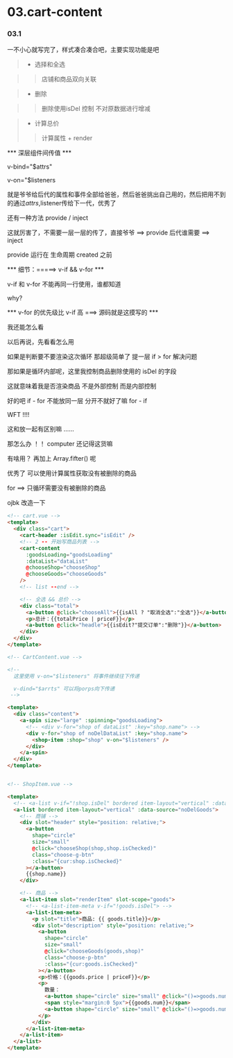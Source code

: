 # 03.cart-content

### 03.1 

一不小心就写完了，样式凑合凑合吧，主要实现功能是吧

> + 选择和全选

>> 店铺和商品双向关联

> + 删除

>> 删除使用isDel 控制 不对原数据进行增减

> + 计算总价
>> 计算属性 + render

*** 深层组件间传值 ***

v-bind="$attrs"

v-on="$listeners

就是爷爷给后代的属性和事件全部给爸爸，然后爸爸挑出自己用的，然后把用不到的通过$attrs,$listener传给下一代，优秀了

还有一种方法 provide / inject

这就厉害了，不需要一层一层的传了，直接爷爷 ==> provide 后代谁需要  ==> inject

provide 运行在 生命周期 created 之前

*** 细节：=====> v-if && v-for ***

v-if 和 v-for 不能再同一行使用，谁都知道

why?

*** v-for 的优先级比 v-if 高 ===> 源码就是这摸写的 ***

我还能怎么看

以后再说，先看看怎么用

如果是判断要不要渲染这次循环 那超级简单了 提一层 if > for 解决问题

那如果是循环内部呢，这里我控制商品删除使用的 isDel 的字段

这就意味着我是否渲染商品 不是外部控制 而是内部控制

好的吧 if - for 不能放同一层 分开不就好了嘛 for - if

WFT !!!! 

这和放一起有区别嘛 ...... 

那怎么办 ！！ computer  还记得这货嘛 

有啥用？   再加上 Array.fifter() 呢

优秀了 可以使用计算属性获取没有被删除的商品  

for ==> 只循环需要没有被删除的商品 

ojbk 改造一下




```html
<!-- cart.vue -->
<template>
  <div class="cart">
    <cart-header :isEdit.sync="isEdit" />
    <!-- 2 -- 开始写商品列表 -->
    <cart-content
      :goodsLoading="goodsLoading"
      :dataList="dataList"
      @chooseShop="chooseShop"
      @chooseGoods="chooseGoods"
    />
    <!-- list --end -->

    <!-- 全选 && 总价 -->
    <div class="total">
      <a-button @click="chooseAll">{{isAll ? "取消全选":"全选"}}</a-button>
      <p>总计：{{totalPrice | priceF}}</p>
      <a-button @click="headle">{{isEdit?"提交订单":"删除"}}</a-button>
    </div>
  </div>
</template>

<!-- CartContent.vue -->

<!-- 
  这里使用 v-on="$listeners" 将事件继续往下传递

  v-dind="$arrts" 可以将porps向下传递
 -->

<template>
  <div class="content">
    <a-spin size="large" :spinning="goodsLoading">
      <!-- <div v-for="shop of dataList" :key="shop.name"> -->
      <div v-for="shop of noDelDataList" :key="shop.name">
        <shop-item :shop="shop" v-on="$listeners" />
      </div>
    </a-spin>
  </div>
</template>


<!-- ShopItem.vue -->

<template>
  <!-- <a-list v-if="!shop.isDel" bordered item-layout="vertical" :data-source="shop.goods"> -->
  <a-list bordered item-layout="vertical" :data-source="noDelGoods">
    <!-- 商铺 -->
    <div slot="header" style="position: relative;">
      <a-button
        shape="circle"
        size="small"
        @click="chooseShop(shop,shop.isChecked)"
        class="choose-g-btn"
        :class="{cur:shop.isChecked}"
      ></a-button>
      {{shop.name}}
    </div>

    <!-- 商品 -->
    <a-list-item slot="renderItem" slot-scope="goods">
      <!-- <a-list-item-meta v-if="!goods.isDel"> -->
      <a-list-item-meta>
        <p slot="title">商品: {{ goods.title}}</p>
        <div slot="description" style="position: relative;">
          <a-button
            shape="circle"
            size="small"
            @click="chooseGoods(goods,shop)"
            class="choose-p-btn"
            :class="{cur:goods.isChecked}"
          ></a-button>
          <p>价格：{{goods.price | priceF}}</p>
          <p>
            数量：
            <a-button shape="circle" size="small" @click="()=>goods.num>1&&goods.num--">－</a-button>
            <span style="margin:0 5px">{{goods.num}}</span>
            <a-button shape="circle" size="small" @click="()=>goods.num<9&&goods.num++">＋</a-button>
          </p>
        </div>
      </a-list-item-meta>
    </a-list-item>
  </a-list>
</template>
```